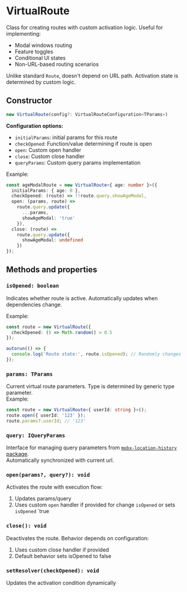 # VirtualRoute  

Class for creating routes with custom activation logic. Useful for implementing:  
- Modal windows routing  
- Feature toggles  
- Conditional UI states  
- Non-URL-based routing scenarios  

Unlike standard `Route`, doesn't depend on URL path. Activation state is determined by custom logic.  

## Constructor  
```ts
new VirtualRoute(config?: VirtualRouteConfiguration<TParams>)
```

**Configuration options:**  
- `initialParams`: initial params for this route
- `checkOpened`: Function/value determining if route is open  
- `open`: Custom open handler  
- `close`: Custom close handler  
- `queryParams`: Custom query params implementation  

Example:   

```ts
const ageModalRoute = new VirtualRoute<{ age: number }>({
  initialParams: { age: 0 },
  checkOpened: (route) => !!route.query.showAgeModal,
  open: (params, route) =>
    route.query.update({
      ...params,
      showAgeModal: 'true'
    }),
  close: (route) =>
    route.query.update({
      showAgeModal: undefined
    })
});

```


## Methods and properties  

### `isOpened: boolean` <Badge type="tip" text="computed" />  
Indicates whether route is active. Automatically updates when dependencies change.  

Example:   
```ts
const route = new VirtualRoute({
  checkOpened: () => Math.random() > 0.5
});

autorun(() => {
  console.log('Route state:', route.isOpened); // Randomly changes
});
```

### `params: TParams` <Badge type="info" text="observable" />  
Current virtual route parameters. Type is determined by generic type parameter.   
Example:  
```ts
const route = new VirtualRoute<{ userId: string }>();
route.open({ userId: '123' });
route.params?.userId; // '123'
```

### `query: IQueryParams`  
Interface for managing query parameters from [`mobx-location-history` package](https://github.com/js2me/mobx-location-history).  
Automatically synchronized with current url.  

### `open(params?, query?): void` <Badge type="info" text="action" />  
Activates the route with execution flow:  
1. Updates params/query
2. Uses custom `open` handler if provided for change `isOpened` or sets `isOpened` `true   

### `close(): void` <Badge type="info" text="action" />  
Deactivates the route. Behavior depends on configuration:  
1. Uses custom close handler if provided  
2. Default behavior sets isOpened to false  

### `setResolver(checkOpened): void` <Badge type="info" text="action" />
Updates the activation condition dynamically  
